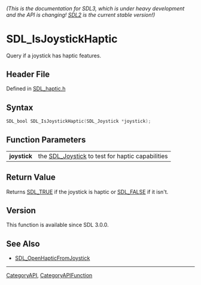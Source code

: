 ###### (This is the documentation for SDL3, which is under heavy development and the API is changing! [SDL2](https://wiki.libsdl.org/SDL2/) is the current stable version!)
# SDL_IsJoystickHaptic

Query if a joystick has haptic features.

## Header File

Defined in [SDL_haptic.h](https://github.com/libsdl-org/SDL/blob/main/include/SDL3/SDL_haptic.h)

## Syntax

```c
SDL_bool SDL_IsJoystickHaptic(SDL_Joystick *joystick);

```

## Function Parameters

|                  |                                                                  |
| ---------------- | ---------------------------------------------------------------- |
| **joystick**     | the [SDL_Joystick](SDL_Joystick) to test for haptic capabilities |

## Return Value

Returns [SDL_TRUE](SDL_TRUE) if the joystick is haptic or
[SDL_FALSE](SDL_FALSE) if it isn't.

## Version

This function is available since SDL 3.0.0.

## See Also

* [SDL_OpenHapticFromJoystick](SDL_OpenHapticFromJoystick)

----
[CategoryAPI](CategoryAPI), [CategoryAPIFunction](CategoryAPIFunction)

